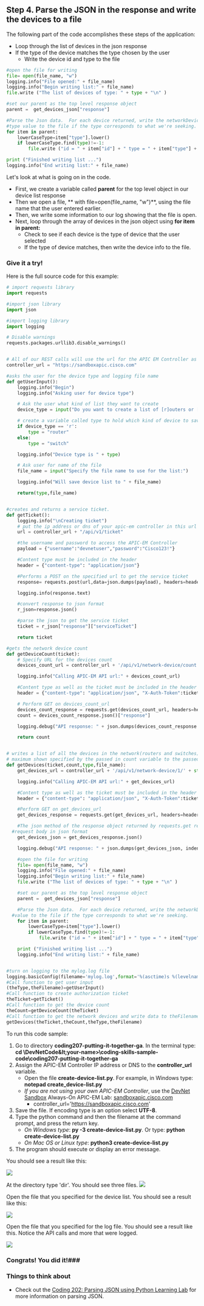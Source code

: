 ## Step 4. Parse the JSON in the response and write the devices to a file
The following part of the code accomplishes these steps of the application:

* Loop through the list of devices in the json response
* If the type of the device matches the type chosen by the user
    * Write the device id and type to the file

```python
#open the file for writing
file= open(file_name, "w")
logging.info("File opened:" + file_name)
logging.info("Begin writing list:" + file_name)
file.write ("The list of devices of type: " + type + "\n" )

#set our parent as the top level response object
parent =  get_devices_json["response"]

#Parse the Json data.  For each device returned, write the networkDeviceId and
#type value to the file if the type corresponds to what we're seeking.
for item in parent:
	lowerCaseType=item["type"].lower()
	if lowerCaseType.find(type)!=-1:
		file.write ("id = " + item["id"] + " type = " + item["type"] + "\n")

print ("Finished writing list ...")
logging.info("End writing list:" + file_name)
```
Let's look at what is going on in the code.

* First, we create a variable called **parent** for the top level object in our device list response
* Then we open a file, ** with file=open(file_name, "w")**, using the file name that the user entered earlier.
* Then, we write some information to our log showing that the file is open.
* Next, loop through the array of devices in the json object using **for item in parent:**
    * Check to see if each device is the type of device that the user selected
    * If the type of device matches, then write the device info to the file.

### Give it a try!

Here is the full source code for this example:

```python
# import requests library
import requests

#import json library
import json

#import logging library
import logging

# Disable warnings
requests.packages.urllib3.disable_warnings()


# All of our REST calls will use the url for the APIC EM Controller as the base URL
controller_url = "https://sandboxapic.cisco.com"

#asks the user for the device type and logging file name
def getUserInput():
	logging.info("Begin")
	logging.info("Asking user for device type")

	# Ask the user what kind of list they want to create
	device_type = input("Do you want to create a list of [r]outers or [s]witches?")

	# create a variable called type to hold which kind of device to save
	if device_type == 'r':
		type = "router"
	else:
		type = "switch"

	logging.info("Device type is " + type)

	# Ask user for name of the file
	file_name = input("Specify the file name to use for the list:")

	logging.info("Will save device list to " + file_name)

	return(type,file_name)


#creates and returns a service ticket.
def getTicket():
	logging.info("\nCreating ticket")
	# put the ip address or dns of your apic-em controller in this url
	url = controller_url + "/api/v1/ticket"

	#the username and password to access the APIC-EM Controller
	payload = {"username":"devnetuser","password":"Cisco123!"}

	#Content type must be included in the header
	header = {"content-type": "application/json"}

	#Performs a POST on the specified url to get the service ticket
	response= requests.post(url,data=json.dumps(payload), headers=header, verify=False)

	logging.info(response.text)

	#convert response to json format
	r_json=response.json()

	#parse the json to get the service ticket
	ticket = r_json["response"]["serviceTicket"]

	return ticket

#gets the network device count
def getDeviceCount(ticket):
	# Specify URL for the devices count
	devices_count_url = controller_url + '/api/v1/network-device/count'

	logging.info("Calling APIC-EM API url:" + devices_count_url)

	#Content type as well as the ticket must be included in the header
	header = {"content-type": "application/json", "X-Auth-Token":ticket}

	# Perform GET on devices_count_url
	devices_count_response = requests.get(devices_count_url, headers=header, verify=False)
	count = devices_count_response.json()["response"]

	logging.debug("API response: " + json.dumps(devices_count_response.json(), indent=4, separators=(',', ': ')))

	return count


# writes a list of all the devices in the network(routers and switches) with the
# maximum shown specified by the passed in count variable to the passed in file_name.
def getDevices(ticket,count,type,file_name):
	get_devices_url = controller_url + '/api/v1/network-device/1/' + str(count)

	logging.info("Calling APIC-EM API url:" + get_devices_url)

	#Content type as well as the ticket must be included in the header
	header = {"content-type": "application/json", "X-Auth-Token":ticket}

	#Perform GET on get_devices_url
	get_devices_response = requests.get(get_devices_url, headers=header, verify=False)

	#The json method of the response object returned by requests.get returns the
  #request body in json format
	get_devices_json = get_devices_response.json()

	logging.debug("API response: " + json.dumps(get_devices_json, indent=4, separators=(',', ': ')))

	#open the file for writing
	file= open(file_name, "w")
	logging.info("File opened:" + file_name)
	logging.info("Begin writing list:" + file_name)
	file.write ("The list of devices of type: " + type + "\n" )

	#set our parent as the top level response object
	parent =  get_devices_json["response"]

	#Parse the Json data.  For each device returned, write the networkDeviceId and type
  #value to the file if the type corresponds to what we're seeking.
	for item in parent:
		lowerCaseType=item["type"].lower()
		if lowerCaseType.find(type)!=-1:
			file.write ("id = " + item["id"] + " type = " + item["type"] + "\n")

	print ("Finished writing list ...")
	logging.info("End writing list:" + file_name)


#turn on logging to the mylog.log file
logging.basicConfig(filename='mylog.log',format='%(asctime)s %(levelname)s: %(message)s',datefmt='%m/%d/%Y %I:%M:%S %p', level=logging.DEBUG)
#Call function to get user input
(theType,theFilename)=getUserInput()
#Call function to create authorization ticket
theTicket=getTicket()
#Call function to get the device count
theCount=getDeviceCount(theTicket)
#Call function to get the network devices and write data to theFilename
getDevices(theTicket,theCount,theType,theFilename)
```

To run this code sample:
1. Go to directory **coding207-putting-it-together-ga**.  In the terminal type:
    **cd \DevNetCode\&lt;your-name&gt;\coding-skills-sample-code\coding207-putting-it-together-ga**
2. Assign the APIC-EM Controller IP address or DNS to the **controller_url** variable.
    * Open the file **create-device-list.py**.  For example, in Windows type: **notepad create_device-list.py**
    * *If you are not using your own APIC-EM Controller*, use the [DevNet Sandbox](https://developer.cisco.com/site/devnet/sandbox/) Always-On APIC-EM Lab: [sandboxapic.cisco.com](https://sandboxapic.cisco.com)
        * controller_url='https://sandboxapic.cisco.com'
3. Save the file. If encoding type is an option select **UTF-8**.
4. Type the python command and then the filename at the command prompt, and press the return key.
    * *On Windows type*: **py -3 create-device-list.py**.  Or type: **python create-device-list.py**
    * *On Mac OS or Linux type*: **python3 create-device-list.py**
5. The program should execute or display an error message.

You should see a result like this:

![](/posts/files/coding-207-putting-it-together-ga/assets/images/create-device-list-1.png)

At the directory type 'dir'.  You should see three files.
![](/posts/files/coding-207-putting-it-together-ga/assets/images/create-device-list-2.png)

Open the file that you specified for the device list.  You should see a result like this:

![](/posts/files/coding-207-putting-it-together-ga/assets/images/create-device-list-3.png)


Open the file that you specified for the log file.  You should see a result like this.  Notice the API calls and more that were logged.

![](/posts/files/coding-207-putting-it-together-ga/assets/images/create-device-list-4.png)

### Congrats! You did it!###

### Things to think about
* Check out the [Coding 202: Parsing JSON using Python Learning Lab](/#/labs/coding-201-parsing-json/step/1) for more information on parsing JSON.
